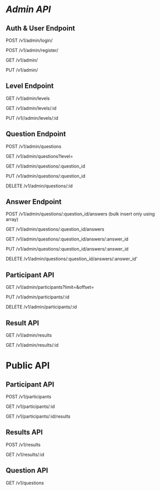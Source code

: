 # _Admin API_

## Auth & User Endpoint

POST /v1/admin/login/

POST /v1/admin/register/

GET /v1/admin/

PUT /v1/admin/

## Level Endpoint

GET /v1/admin/levels

GET /v1/admin/levels/:id

PUT /v1//admin/levels/:id

## Question Endpoint

POST /v1/admin/questions

GET /v1/admin/questions?level=

GET /v1/admin/questions/:question_id

PUT /v1/admin/questions/:question_id

DELETE /v1/admin/questions/:id

## Answer Endpoint

POST /v1/admin/questions/:question_id/answers (bulk insert only using array)

GET /v1/admin/questions/:question_id/answers

GET /v1/admin/questions/:question_id/answers/:answer_id

PUT /v1/admin/questions/:question_id/answers/:answer_id

DELETE /v1/admin/questions/:question_id/answers/:answer_id'

## Participant API

GET /v1/admin/participants?limit=&offset=

PUT /v1/admin/participants/:id

DELETE /v1/admin/participants/:id

## Result API

GET /v1/admin/results

GET /v1/admin/results/:id

# Public API

## Participant API

POST /v1/participants

GET /v1/participants/:id

GET /v1/participants/:id/results

## Results API

POST /v1/results

GET /v1/results/:id

## Question API

GET /v1/questions
